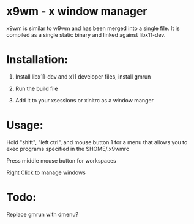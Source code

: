 # x9wm - x window manager 

x9wm is similar to w9wm and has been merged into a single file.
It is compiled as a single static binary and linked against
libx11-dev.

# Installation:

1. Install libx11-dev and x11 developer files, install gmrun

2. Run the build file

3. Add it to your xsessions or xinitrc as a window manger

# Usage:

Hold "shift", "left ctrl", and mouse button 1 for a menu that allows you to exec programs specified in the $HOME/.x9wmrc

Press middle mouse button for workspaces

Right Click to manage windows

# Todo:
Replace gmrun with dmenu?


